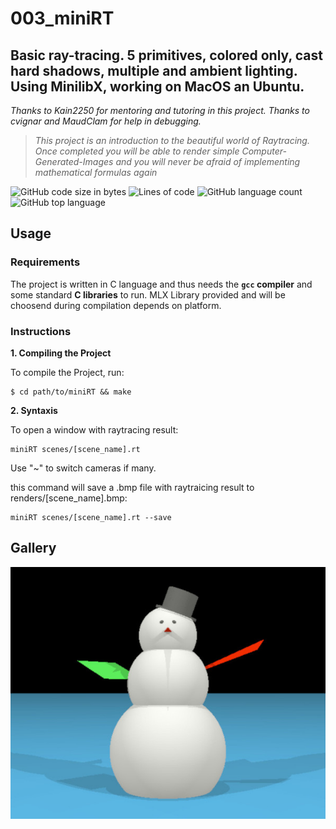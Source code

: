 # 003_miniRT
## Basic ray-tracing. 5 primitives, colored only, cast hard shadows, multiple and ambient lighting. Using MinilibX, working on MacOS an Ubuntu. 
_Thanks to Kain2250 for mentoring and tutoring in this project. Thanks to cvignar and MaudClam for help in debugging._

>_This project is an introduction to the beautiful world of Raytracing.
Once completed you will be able to render simple Computer-Generated-Images and you
will never be afraid of implementing mathematical formulas again_

![GitHub code size in bytes](https://img.shields.io/github/languages/code-size/sapogov1978/003_miniRT?style=for-the-badge)
![Lines of code](https://img.shields.io/tokei/lines/github/sapogov1978/003_miniRT?style=for-the-badge)
![GitHub language count](https://img.shields.io/github/languages/count/sapogov1978/003_miniRT?style=for-the-badge)
![GitHub top language](https://img.shields.io/github/languages/top/sapogov1978/003_miniRT?style=for-the-badge)

## Usage

### Requirements

The project is written in C language and thus needs the **`gcc` compiler** and some standard **C libraries** to run.
MLX Library provided and will be choosend during compilation depends on platform.

### Instructions

**1. Compiling the Project**

To compile the Project, run:

```shell
$ cd path/to/miniRT && make
```

**2. Syntaxis**

To open a window with raytracing result:

```shell
miniRT scenes/[scene_name].rt
```
Use "~" to switch cameras if many.

this command will save a .bmp file with raytraicing result to renders/[scene_name].bmp:

```shell
miniRT scenes/[scene_name].rt --save
```
## Gallery

![alt text](https://github.com/sapogov1978/003_miniRT/blob/master/gallery/01.jpg?raw=true)
